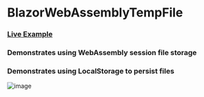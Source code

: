 # BlazorWebAssemblyTempFile
### [Live Example](https://adefwebserver.github.io/BlazorWebAssemblyTempFile/)
### Demonstrates using WebAssembly session file storage
### Demonstrates using LocalStorage to persist files
![image](https://github.com/ADefWebserver/BlazorWebAssemblyTempFile/assets/1857799/3aa7f5bc-e93e-4a1f-9a21-07d357d1fe6b)

